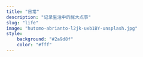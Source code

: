 ```yaml
---
title: "日常"
description: "记录生活中的屁大点事"
slug: "life"
image: "hutomo-abrianto-l2jk-uxb1BY-unsplash.jpg"
style:
    background: "#2a9d8f"
    color: "#fff"
---
```

